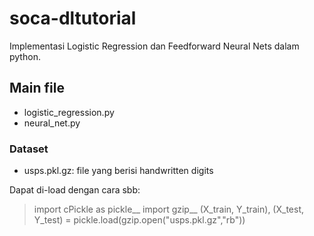 # soca-dltutorial

Implementasi Logistic Regression dan Feedforward Neural Nets dalam python.

## Main file
* logistic_regression.py
* neural_net.py


### Dataset
* usps.pkl.gz: file yang berisi handwritten digits

Dapat di-load dengan cara sbb:
> import cPickle as pickle__
> import gzip__
> (X_train, Y_train), (X_test, Y_test) = pickle.load(gzip.open("usps.pkl.gz","rb"))